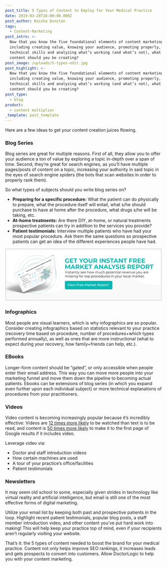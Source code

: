 ```yaml
---
post_title: 5 Types of Content to Employ for Your Medical Practice
date: 2019-03-28T16:00:00.000Z
post_author: Keisha Dunstan
tags:
  - Content-Marketing
post_intro: >-
  Now that you know the five foundational elements of content marketing,
  including creating value, knowing your audience, promoting properly, honing
  technical skills and analyzing what’s working (and what’s not), what types of
  content should you be creating?
post_image: /uploads/5-types-edit.jpg
post_highlight: >-
  Now that you know the five foundational elements of content marketing,
  including creating value, knowing your audience, promoting properly, honing
  technical skills and analyzing what’s working (and what’s not), what types of
  content should you be creating?
post_type:
  - blog
product:
  - content multiplier
_template: post_template
---
```


Here are a few ideas to get your content creation juices flowing.

### Blog Series

Blog series are great for multiple reasons. First of all, they allow you to offer your audience a ton of value by exploring a topic in-depth over a span of time. Second, they’re great for search engines, as you’ll have multiple pages/posts of content on a topic, increasing your authority in said topic in the eyes of search engine spiders (the bots that scan websites in order to properly rank them).

So what types of subjects should you write blog series on?

* **Preparing for a specific procedure:** What the patient can do physically to prepare, what the procedure itself will entail, what s/he should purchase to have at home after the procedure, what drugs s/he will be taking, etc.
* **At-home treatments:** Are there DIY, at-home, or natural treatments prospective patients can try in addition to the services you provide?
* **Patient testimonials:** Interview multiple patients who have had your most popular procedure. Ask them the same questions so prospective patients can get an idea of the different experiences people have had.

[![Get Your Free Market Analysis](/uploads/analysis.png "Get Your Free Market Analysis")](https://doctorlogic.com/analysis?utm_campaign=Market%20Analysis&utm_source=Market%20Analysis&utm_medium=Market%20Analysis%20CTA "Get Your Free Market Analysis")

### Infographics

Most people are visual learners, which is why infographics are so popular. Consider creating infographics based on statistics relevant to your practice (recovery time based on procedure, number of procedures+which types performed annually), as well as ones that are more instructional (what to expect during your recovery, how family+friends can help, etc.).

### EBooks

Longer-form content should be “gated”, or only accessible when people enter their email address. This way you can move more people into your marketing funnel and move them down the pipeline to becoming actual patients. Ebooks can be extensions of blog series (in which you expand even further upon each individual subject) or more technical explanations of procedures from your practitioners.

### Videos

Video content is becoming increasingly popular because it’s incredibly effective: Videos are [12 times more likely](https://www.vidyard.com/blog/science-behind-why-video-works/) to be watched than text is to be read, and content is [50 times more likely](https://go.forrester.com/blogs/09-01-08-the_easiest_way_to_a_first_page_ranking_on_google/) to make it to the first page of Google results if it includes video.

Leverage video via:

* Doctor and staff introduction videos
* How certain machines are used
* A tour of your practice’s office/facilities
* Patient testimonials

### Newsletters

It may seem old school to some, especially given strides in technology like virtual reality and artificial intelligence, but email is still one of the most effective forms of digital marketing.

Utilize your email list by keeping both past and prospective patients in the loop. Highlight recent patient testimonials, popular blog posts, a staff member introduction video, and other content you’ve put hard work into making! This will help keep your practice top of mind, even if your recipients aren’t regularly visiting your website.

That’s it: the 5 types of content needed to boost the brand for your medical practice. Content not only helps improve SEO rankings, it increases leads and gets prospects to convert into customers. Allow DoctorLogic to help you with your content marketing.
